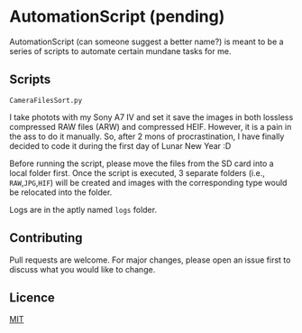 # AutomationScript (pending)

AutomationScript (can someone suggest a better name?) is meant to be a series of scripts to automate certain mundane tasks for me. 

## Scripts
`CameraFilesSort.py`

I take photots with my Sony A7 IV and set it save the images in both lossless compressed RAW files (ARW) and compressed HEIF. However, it is a pain in the ass to do it manually. So, after 2 mons of procrastination, I have finally decided to code it during the first day of Lunar New Year :D

Before running the script, please move the files from the SD card into a local folder first. Once the script is executed, 3 separate folders (i.e., `RAW`,`JPG`,`HIF`) will be created and images with the corresponding type would be relocated into the folder.

Logs are in the aptly named `logs` folder.

## Contributing

Pull requests are welcome. For major changes, please open an issue first
to discuss what you would like to change.

## Licence

[MIT](https://choosealicense.com/licenses/mit/)